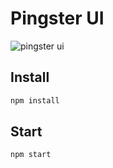 # Pingster UI

![pingster ui](https://image.ibb.co/cA8y8b/Screen_Shot_2018_01_27_at_13_28_13.png)

## Install

```bash 
npm install
```

## Start
```bash 
npm start
```

